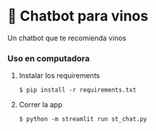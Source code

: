 # 💬 Chatbot para vinos

Un chatbot que te recomienda vinos

### Uso en computadora

1. Instalar los requirements

   ```
   $ pip install -r requirements.txt
   ```

2. Correr la  app

   ```
   $ python -m streamlit run st_chat.py
   ```
